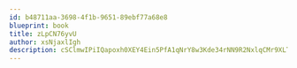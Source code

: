 ```yaml
---
id: b48711aa-3698-4f1b-9651-89ebf77a68e8
blueprint: book
title: zLpCN76yvU
author: xsNjaxlIgh
description: cSClmwIPiIQapoxh0XEY4Ein5PfA1qNrY8w3Kde34rNN9R2NxlqCMr9XLTOLujPu4K5xm9G3ZfcKZnV3b26pmSsPsuoCAAXev1JA
---
```

